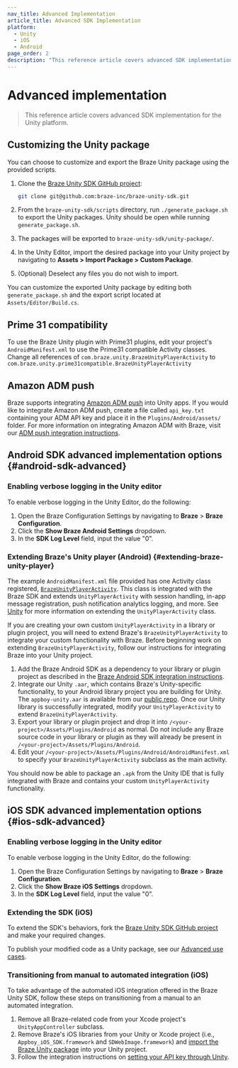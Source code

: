 ```yaml
---
nav_title: Advanced Implementation
article_title: Advanced SDK Implementation
platform: 
  - Unity
  - iOS
  - Android
page_order: 2
description: "This reference article covers advanced SDK implementation for the Unity platform."
---
```


# Advanced implementation

> This reference article covers advanced SDK implementation for the Unity platform.

## Customizing the Unity package

You can choose to customize and export the Braze Unity package using the provided scripts.

1. Clone the [Braze Unity SDK GitHub project][1]:

	```bash
	git clone git@github.com:braze-inc/braze-unity-sdk.git
	```
2. From the `braze-unity-sdk/scripts` directory, run `./generate_package.sh` to export the Unity packages. Unity should be open while running `generate_package.sh`.
3. The packages will be exported to `braze-unity-sdk/unity-package/`.
4. In the Unity Editor, import the desired package into your Unity project by navigating to **Assets > Import Package > Custom Package**.
5. (Optional) Deselect any files you do not wish to import.

You can customize the exported Unity package by editing both `generate_package.sh` and the export script located at `Assets/Editor/Build.cs`.

## Prime 31 compatibility

To use the Braze Unity plugin with Prime31 plugins, edit your project's `AndroidManifest.xml` to use the Prime31 compatible Activity classes. Change all references of
`com.braze.unity.BrazeUnityPlayerActivity` to `com.braze.unity.prime31compatible.BrazeUnityPlayerActivity`

## Amazon ADM push

Braze supports integrating [Amazon ADM push][10] into Unity apps. If you would like to integrate Amazon ADM push, create a file called `api_key.txt` containing your ADM API key and place it in the `Plugins/Android/assets/` folder.  For more information on integrating Amazon ADM with Braze, visit our [ADM push integration instructions][11].

## Android SDK advanced implementation options {#android-sdk-advanced}

### Enabling verbose logging in the Unity editor
To enable verbose logging in the Unity Editor, do the following:

1. Open the Braze Configuration Settings by navigating to **Braze** > **Braze Configuration**.
2. Click the **Show Braze Android Settings** dropdown.
3. In the **SDK Log Level** field, input the value "0".

### Extending Braze's Unity player (Android) {#extending-braze-unity-player}

The example `AndroidManifest.xml` file provided has one Activity class registered, [`BrazeUnityPlayerActivity`](https://github.com/braze-inc/braze-android-sdk/blob/e804cb3a10ae68364b354b52abf1bef8a0d1a9dc/android-sdk-unity/src/main/java/com/braze/unity/BrazeUnityPlayerActivity.kt). This class is integrated with the Braze SDK and extends `UnityPlayerActivity` with session handling, in-app message registration, push notification analytics logging, and more. See [Unity](https://docs.unity3d.com/Manual/AndroidUnityPlayerActivity.html) for more information on extending the `UnityPlayerActivity` class.

If you are creating your own custom `UnityPlayerActivity` in a library or plugin project, you will need to extend Braze's `BrazeUnityPlayerActivity` to integrate your custom functionality with Braze. Before beginning work on extending `BrazeUnityPlayerActivity`, follow our instructions for integrating Braze into your Unity project.
1. Add the Braze Android SDK as a dependency to your library or plugin project as described in the [Braze Android SDK integration instructions]({{site.baseurl}}/developer_guide/platform_integration_guides/android/initial_sdk_setup/android_sdk_integration/).
2. Integrate our Unity `.aar`, which contains Braze's Unity-specific functionality, to your Android library project you are building for Unity. The `appboy-unity.aar` is available from our [public repo](https://github.com/braze-inc/braze-unity-sdk/tree/master/Assets/Plugins/Android). Once our Unity library is successfully integrated, modify your `UnityPlayerActivity` to extend `BrazeUnityPlayerActivity`.
3. Export your library or plugin project and drop it into `/<your-project>/Assets/Plugins/Android` as normal. Do not include any Braze source code in your library or plugin as they will already be present in `/<your-project>/Assets/Plugins/Android`.
4. Edit your `/<your-project>/Assets/Plugins/Android/AndroidManifest.xml` to specify your `BrazeUnityPlayerActivity` subclass as the main activity.

You should now be able to package an `.apk` from the Unity IDE that is fully integrated with Braze and contains your custom `UnityPlayerActivity` functionality.

## iOS SDK advanced implementation options {#ios-sdk-advanced}

### Enabling verbose logging in the Unity editor
To enable verbose logging in the Unity Editor, do the following:

1. Open the Braze Configuration Settings by navigating to **Braze** > **Braze Configuration**.
2. Click the **Show Braze iOS Settings** dropdown.
3. In the **SDK Log Level** field, input the value "0".

### Extending the SDK (iOS)

To extend the SDK's behaviors, fork the [Braze Unity SDK GitHub project](https://github.com/appboy/appboy-unity-sdk) and make your required changes.

To publish your modified code as a Unity package, see our [Advanced use cases]({{site.baseurl}}/developer_guide/platform_integration_guides/unity/advanced_use_cases/).

### Transitioning from manual to automated integration (iOS)

To take advantage of the automated iOS integration offered in the Braze Unity SDK, follow these steps on transitioning from a manual to an automated integration.

1. Remove all Braze-related code from your Xcode project's `UnityAppController` subclass.
2. Remove Braze's iOS libraries from your Unity or Xcode project (i.e., `Appboy_iOS_SDK.framework` and `SDWebImage.framework`) and [import the Braze Unity package](#step-1-importing-the-braze-unity-package) into your Unity project.
3. Follow the integration instructions on [setting your API key through Unity](#step-2-setting-your-api-key).

[1]: https://github.com/appboy/appboy-unity-sdk
[10]: https://developer.amazon.com/public/apis/engage/device-messaging
[11]: {{site.baseurl}}/developer_guide/platform_integration_guides/unity/push_notifications/adm_push_notifications/
